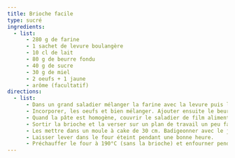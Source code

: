 ```yaml
---
title: Brioche facile
type: sucré
ingredients:
  - list:
      - 280 g de farine
      - 1 sachet de levure boulangère
      - 10 cl de lait
      - 80 g de beurre fondu
      - 40 g de sucre
      - 30 g de miel
      - 2 oeufs + 1 jaune
      - arôme (facultatif)
directions:
  - list:
      - Dans un grand saladier mélanger la farine avec la levure puis le sucre. Faire un puit au centre, ajouter le lait et le miel, mélanger.
      - Incorporer, les oeufs et bien mélanger. Ajouter ensuite le beurre fondu et bien mélanger afin qu'il soit bien incorporé. Ajouter l'arôme de votre choix.
      - Quand la pâte est homogène, couvrir le saladier de film alimentaire et laisser lever à température ambiante  une heure. Ensuite mettre au frais pour 12 à 24h (jusqu'à 36h).
      - Sortir la brioche et la verser sur un plan de travail un peu fariné (pas besoin de la travailler au contraire mieux ne pas trop la travailler. La diviser en trois et former des boules en repliant vers l'intérieur.
      - Les mettre dans un moule à cake de 30 cm. Badigeonner avec le jaune d'oeuf.
      - Laisser lever dans le four éteint pendant une bonne heure.
      - Préchauffer le four à 190°C (sans la brioche) et enfourner pendant 20 minutes environ.
---
```

